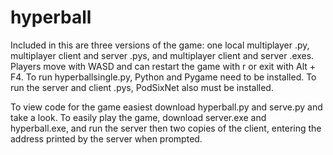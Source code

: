 # hyperball
Included in this are three versions of the game: one local multiplayer .py, multiplayer client and server .pys, and multiplayer client and server .exes. Players move with WASD and can restart the game with r or exit with Alt + F4. To run hyperballsingle.py, Python and Pygame need to be installed. To run the server and client .pys, PodSixNet also must be installed.

To view code for the game easiest download hyperball.py and serve.py and take a look. To easily play the game, download server.exe and hyperball.exe, and run the server then two copies of the client, entering the address printed by the server when prompted.
